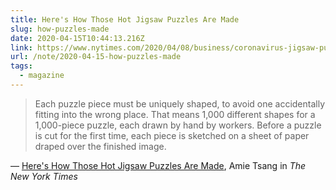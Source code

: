 ```yaml
---
title: Here's How Those Hot Jigsaw Puzzles Are Made
slug: how-puzzles-made
date: 2020-04-15T10:44:13.216Z
link: https://www.nytimes.com/2020/04/08/business/coronavirus-jigsaw-puzzles.html
url: /note/2020-04-15-how-puzzles-made
tags:
  - magazine
---
```


> Each puzzle piece must be uniquely shaped, to avoid one accidentally fitting into the wrong place. That means 1,000 different shapes for a 1,000-piece puzzle, each drawn by hand by workers. Before a puzzle is cut for the first time, each piece is sketched on a sheet of paper draped over the finished image.

&mdash; [Here's How Those Hot Jigsaw Puzzles Are Made](https://www.nytimes.com/2020/04/08/business/coronavirus-jigsaw-puzzles.html), Amie Tsang in _The New York Times_
